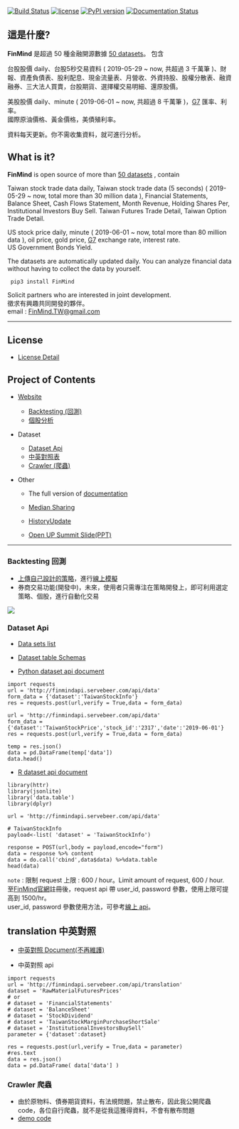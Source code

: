 [![Build Status](https://travis-ci.org/FinMind/FinMind.svg?branch=master)](https://travis-ci.org/FinMind/FinMind)
[![license](https://img.shields.io/github/license/mashape/apistatus.svg?maxAge=2592000)](https://github.com/linsamtw/FinMind/blob/master/LICENSE)
[![PyPI version](https://badge.fury.io/py/FinMind.svg)](https://badge.fury.io/py/FinMind)
[![Documentation Status](https://readthedocs.org/projects/finminddoc/badge/?version=latest)](https://finminddoc.readthedocs.io/en/latest/?badge=latest)
<!--[![Coverage Status](https://coveralls.io/repos/github/linsamtw/FinMind/badge.svg?branch=master)](https://coveralls.io/github/linsamtw/FinMind?branch=master)-->

## 這是什麼?
**FinMind** 是超過 50 種金融開源數據 [50 datasets](https://github.com/linsamtw/FinMind/blob/master/dataset.md)。
包含

台股股價 daily、台股5秒交易資料 ( 2019-05-29 ~ now, 共超過 3 千萬筆 )、財報、資產負債表、股利配息、現金流量表、月營收、外資持股、股權分散表、融資融券、三大法人買賣，台股期貨、選擇權交易明細、還原股價。

美股股價 daily、minute ( 2019-06-01 ~ now, 共超過 8 千萬筆 )，[G7](https://zh.wikipedia.org/zh-tw/%E5%85%AB%E5%A4%A7%E5%B7%A5%E6%A5%AD%E5%9C%8B%E7%B5%84%E7%B9%94) 匯率、利率。<br>
國際原油價格、黃金價格，美債殖利率。

資料每天更新。你不需收集資料，就可進行分析。

## What is it?
**FinMind** is open source of more than [50 datasets](https://github.com/linsamtw/FinMind/blob/master/dataset.md)  , contain

Taiwan stock trade data daily, Taiwan stock trade data (5 seconds) ( 2019-05-29 ~ now, total more than 30 million data ), Financial Statements, Balance Sheet, Cash Flows Statement, Month Revenue, Holding Shares Per, Institutional Investors Buy Sell. Taiwan Futures Trade Detail, Taiwan Option Trade Detail.

US stock price daily, minute ( 2019-06-01 ~ now, total more than 80 million data ), oil price, gold price, [G7](https://zh.wikipedia.org/zh-tw/%E5%85%AB%E5%A4%A7%E5%B7%A5%E6%A5%AD%E5%9C%8B%E7%B5%84%E7%B9%94) exchange rate, interest rate. <br>
US Government Bonds Yield.

The datasets are automatically updated daily.
You can analyze financial data without having to collect the data by yourself.<br>

     pip3 install FinMind

Solicit partners who are interested in joint development. <br>
徵求有興趣共同開發的夥伴。<br>
email : FinMind.TW@gmail.com

-------------------------------------------
## License

- [License Detail](https://github.com/linsamtw/FinMind/blob/master/LICENSE)

## Project of Contents

- [Website](https://finmindtrade.com/)
	- [Backtesting (回測)](https://github.com/FinMind/FinMind/tree/master#backtesting-回測)
	- [個股分析](https://finmindtrade.com/analysis/taiwan_stock_analysis)

- Dataset
	- [Dataset Api](https://github.com/FinMind/FinMind/tree/master#Dataset-Api)
	- [中英對照表](https://github.com/FinMind/FinMind/tree/master#translation-中英對照)
	- [Crawler (爬蟲)](https://github.com/FinMind/FinMind/tree/master#Crawler-爬蟲)

- Other

	- The full version of [documentation](https://linsamtw.github.io/FinMindDoc/)

	- [Median Sharing](https://medium.com/@yanweiliu/finmind-%E4%BD%BF%E7%94%A8python%E6%9F%A5%E5%85%A8%E7%90%83%E8%82%A1%E5%83%B9-%E5%82%B5%E5%88%B8-%E5%8E%9F%E6%B2%B9%E5%83%B9%E6%A0%BC-f39d13ad6a68)

	- [HistoryUpdate](https://github.com/linsamtw/FinMind/blob/master/HistoryUpdate.md)

	- [Open UP Summit Slide(PPT)](https://www.slideshare.net/ssusera12be6/finmind-project-demo-199815617)

-------------------------------------------

### Backtesting 回測

- [上傳自己設計的策略](https://finmindtrade.com/analysis/upload)，進行[線上模擬](https://finmindtrade.com/analysis/back_testing)
- 券商交易功能(開發中)，未來，使用者只需專注在策略開發上，即可利用選定策略、個股，進行自動化交易

![](https://raw.githubusercontent.com/FinMind/FinMind/master/BackTesting/online.png)

### Dataset Api

- [Data sets list](https://github.com/linsamtw/FinMind/blob/master/dataset.md)

- [Dataset table Schemas](http://finmindapi.servebeer.com/docs#/default/data_api_data_post)

- [Python dataset api document](https://github.com/linsamtw/FinMind/blob/master/example/Python%20document.md)

```
import requests
url = 'http://finmindapi.servebeer.com/api/data'
form_data = {'dataset':'TaiwanStockInfo'}
res = requests.post(url,verify = True,data = form_data)

url = 'http://finmindapi.servebeer.com/api/data'
form_data = {'dataset':'TaiwanStockPrice','stock_id':'2317','date':'2019-06-01'}
res = requests.post(url,verify = True,data = form_data)

temp = res.json()
data = pd.DataFrame(temp['data'])
data.head()
```

  * [R dataset api document](https://github.com/linsamtw/FinMind/blob/master/example/R%20document.md)

```
library(httr)
library(jsonlite)
library('data.table')
library(dplyr)

url = 'http://finmindapi.servebeer.com/api/data'

# TaiwanStockInfo
payload<-list( 'dataset' = 'TaiwanStockInfo')

response = POST(url,body = payload,encode="form")
data = response %>% content
data = do.call('cbind',data$data) %>%data.table
head(data)
```

  `note` : 限制 request 上限 : 600 / hour。Limit amount of request, 600 / hour.<br>
  至[FinMind官網](https://finmindtrade.com/)註冊後，request api 帶 user_id, password 參數，使用上限可提高到 1500/hr。<br>
  user_id, password 參數使用方法，可參考[線上 api](http://finmindapi.servebeer.com/docs#/default/data_api_data_post)。

## translation 中英對照

- [中英對照 Document(不再維護)](https://github.com/linsamtw/FinMind/blob/master/VariableDocument.md)

- 中英對照 api

```
import requests
url = 'http://finmindapi.servebeer.com/api/translation'
dataset = 'RawMaterialFuturesPrices'
# or
# dataset = 'FinancialStatements'
# dataset = 'BalanceSheet'
# dataset = 'StockDividend'
# dataset = 'TaiwanStockMarginPurchaseShortSale'
# dataset = 'InstitutionalInvestorsBuySell'
parameter = {'dataset':dataset}

res = requests.post(url,verify = True,data = parameter)
#res.text
data = res.json()
data = pd.DataFrame( data['data'] )
```

### Crawler 爬蟲

- 由於原物料、債券期貨資料，有法規問題，禁止散布，因此我公開爬蟲 code，各位自行爬蟲，就不是從我這獲得資料，不會有散布問題
- [demo code](https://github.com/linsamtw/FinMind/blob/master/Crawler/demo.py)
